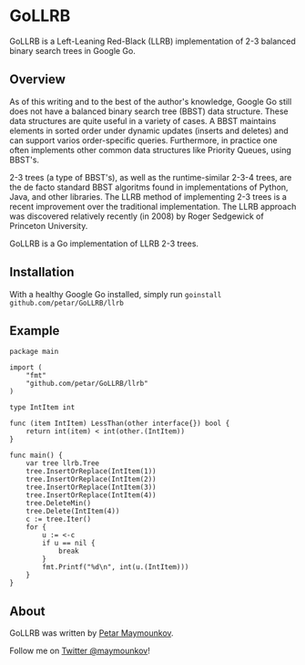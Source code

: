 # GoLLRB

GoLLRB is a Left-Leaning Red-Black (LLRB) implementation of 2-3 balanced binary
search trees in Google Go.

## Overview

As of this writing and to the best of the author's knowledge, Google
Go still does not have a balanced binary search tree (BBST) data structure.
These data structures are quite useful in a variety of cases. A BBST maintains
elements in sorted order under dynamic updates (inserts and deletes) and can
support varios order-specific queries. Furthermore, in practice one often
implements other common data structures like Priority Queues, using BBST's.

2-3 trees (a type of BBST's), as well as the runtime-similar 2-3-4 trees, are
the de facto standard BBST algoritms found in implementations of Python, Java,
and other libraries. The LLRB method of implementing 2-3 trees is a recent
improvement over the traditional implementation. The LLRB approach was
discovered relatively recently (in 2008) by Roger Sedgewick of Princeton
University.

GoLLRB is a Go implementation of LLRB 2-3 trees.

## Installation

With a healthy Google Go installed, simply run `goinstall github.com/petar/GoLLRB/llrb`

## Example
    
	package main

	import (
		"fmt"
		"github.com/petar/GoLLRB/llrb"
	)

	type IntItem int

	func (item IntItem) LessThan(other interface{}) bool {
		return int(item) < int(other.(IntItem))
	}

	func main() {
		var tree llrb.Tree
		tree.InsertOrReplace(IntItem(1))
		tree.InsertOrReplace(IntItem(2))
		tree.InsertOrReplace(IntItem(3))
		tree.InsertOrReplace(IntItem(4))
		tree.DeleteMin()
		tree.Delete(IntItem(4))
		c := tree.Iter()
		for {
			u := <-c
			if u == nil {
				break
			}
			fmt.Printf("%d\n", int(u.(IntItem)))
		}
	}

## About

GoLLRB was written by [Petar Maymounkov](http://pdos.csail.mit.edu/~petar/). 

Follow me on [Twitter @maymounkov](http://www.twitter.com/maymounkov)!

